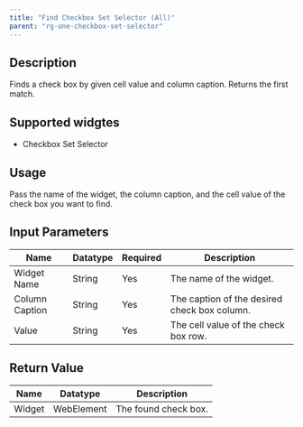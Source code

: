 ```yaml
---
title: "Find Checkbox Set Selector (All)"
parent: "rg-one-checkbox-set-selector"
---
```


## Description
Finds a check box by given cell value and column caption. Returns the first match.

## Supported widgtes
 + Checkbox Set Selector

## Usage
Pass the name of the widget, the column caption, and the cell value of the check box you want to find.

## Input Parameters


Name | Datatype | Required | Description
---- | -------- | -------- | ---------------
Widget Name | String | Yes | The name of the widget.
Column Caption | String  | Yes | The caption of the desired check box column.
Value | String | Yes | The cell value of the check box row.

## Return Value

Name | Datatype | Description
---- | --------- | ---------------
Widget | WebElement | The found check box.
